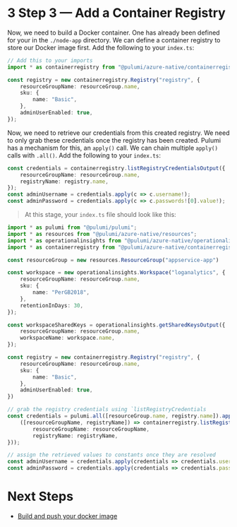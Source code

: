# 3 Step 3 &mdash; Add a Container Registry

Now, we need to build a Docker container. One has already been defined for your in the `./node-app` directory. We can define a container registry to store our Docker image first. Add the following to your `index.ts`:

```typescript
// Add this to your imports
import * as containerregistry from "@pulumi/azure-native/containerregistry";

const registry = new containerregistry.Registry("registry", {
    resourceGroupName: resourceGroup.name,
    sku: {
        name: "Basic",
    },
    adminUserEnabled: true,
});
```

Now, we need to retrieve our credentials from this created registry. We need to only grab these credentials once the registry has been created. Pulumi has a mechanism for this, an `apply()` call. We can chain multiple `apply()` calls with `.all()`. Add the following to your `index.ts`:

```typescript
const credentials = containerregistry.listRegistryCredentialsOutput({
    resourceGroupName: resourceGroup.name,
    registryName: registry.name,
});
const adminUsername = credentials.apply(c => c.username!);
const adminPassword = credentials.apply(c => c.passwords![0].value!);
```

> At this stage, your `index.ts` file should look like this:

```typescript
import * as pulumi from "@pulumi/pulumi";
import * as resources from "@pulumi/azure-native/resources";
import * as operationalinsights from "@pulumi/azure-native/operationalinsights";
import * as containerregistry from "@pulumi/azure-native/containerregistry";

const resourceGroup = new resources.ResourceGroup("appservice-app")

const workspace = new operationalinsights.Workspace("loganalytics", {
    resourceGroupName: resourceGroup.name,
    sku: {
        name: "PerGB2018",
    },
    retentionInDays: 30,
});

const workspaceSharedKeys = operationalinsights.getSharedKeysOutput({
    resourceGroupName: resourceGroup.name,
    workspaceName: workspace.name,
});

const registry = new containerregistry.Registry("registry", {
    resourceGroupName: resourceGroup.name,
    sku: {
        name: "Basic",
    },
    adminUserEnabled: true,
})

// grab the registry credentials using `listRegistryCredentials
const credentials = pulumi.all([resourceGroup.name, registry.name]).apply(
    ([resourceGroupName, registryName]) => containerregistry.listRegistryCredentials({
        resourceGroupName: resourceGroupName,
        registryName: registryName,
}));

// assign the retrieved values to constants once they are resolved
const adminUsername = credentials.apply(credentials => credentials.username!);
const adminPassword = credentials.apply(credentials => credentials.passwords![0].value!);
```

# Next Steps

* [Build and push your docker image](../lab-04/README.md)
